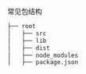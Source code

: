 常见包结构

```sh
├── root
│   ├── src
│   ├── lib
│   ├── dist
│   ├── node_modules
│   ├── package.json
```
